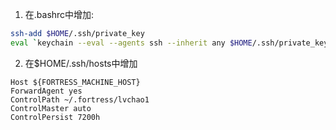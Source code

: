 1. 在.bashrc中增加:

``` bash
ssh-add $HOME/.ssh/private_key
eval `keychain --eval --agents ssh --inherit any $HOME/.ssh/private_key`
```

2. 在$HOME/.ssh/hosts中增加

```
Host ${FORTRESS_MACHINE_HOST}
ForwardAgent yes
ControlPath ~/.fortress/lvchao1
ControlMaster auto
ControlPersist 7200h

```
